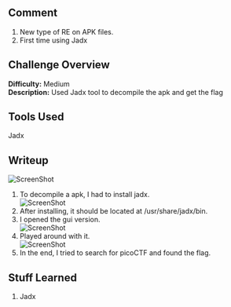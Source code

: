 ## Comment  
1. New type of RE on APK files.  
2. First time using Jadx  
  

## Challenge Overview  
**Difficulty:** Medium  
**Description:** Used Jadx tool to decompile the apk and get the flag  
## Tools Used  
Jadx  

## Writeup  
![ScreenShot](https://imgur.com/0ZH8iIg.png)  
1. To decompile a apk, I had to install jadx.  
![ScreenShot](https://imgur.com/zZJDBmq.png)  
2. After installing, it should be located at /usr/share/jadx/bin.  
3. I opened the gui version.  
![ScreenShot](https://imgur.com/rJiRn82.png)  
4. Played around with it.  
![ScreenShot](https://imgur.com/cJ51grc.png)  
5. In the end, I tried to search for picoCTF and found the flag.  

## Stuff Learned  
1. Jadx  


